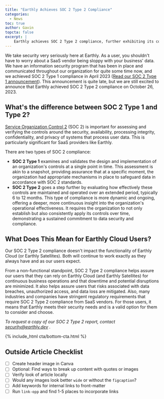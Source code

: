 ```yaml
---
title: "Earthly Achieves SOC 2 Type 2 Compliance"
categories:
  - News
toc: true
author: Gavin
topcta: false
excerpt: |
    Earthly achieves SOC 2 Type 2 compliance, further exhibiting its commitment to data security and user trust in its SaaS offerings.
---
```


We take security very seriously here at Earthly. As a user, you shouldn't have to worry about a SaaS vendor being sloppy with your business' data. We have an information security program that has been in place and communicated throughout our organization for quite some time now, and we achieved SOC 2 Type 1 compliance in April 2023 ([Read our SOC 2 Type 1 announcement](https://earthly.dev/blog/soc-type-one/)). This announcement is quite late, but we are still excited to announce that Earthly achieved SOC 2 Type 2 compliance on October 26, 2023.

## What's the difference between SOC 2 Type 1 and Type 2?

[Service Organization Control 2](https://www.aicpa-cima.com/topic/audit-assurance/audit-and-assurance-greater-than-soc-2) (SOC 2) is important for assessing and verifying the controls around the security, availability, processing integrity, confidentiality, and privacy of systems that process user data. This is particularly significant for SaaS providers like Earthly.

There are two types of SOC 2 compliance:

* **SOC 2 Type 1** examines and validates the design and implementation of an organization's controls at a single point in time. This assessment is akin to a snapshot, providing assurance that at a specific moment, the organization had appropriate mechanisms in place to safeguard data in accordance with SOC 2 standards.
* **SOC 2 Type 2**  goes a step further by evaluating how effectively these controls are maintained and operated over an extended period, typically 6 to 12 months. This type of compliance is more dynamic and ongoing, offering a deeper, more continuous insight into the organization's operational effectiveness. It requires the organization to not only establish but also consistently apply its controls over time, demonstrating a sustained commitment to data security and compliance.

## What Does This Mean for Earthly Cloud Users?

Our SOC 2 Type 2 compliance doesn't impact the functionality of Earthly Cloud (or Earthly Satellites). Both will continue to work exactly as they always have and as our users expect.

From a non-functional standpoint, SOC 2 Type 2 compliance helps assure our users that they can rely on Earthly Cloud (and Earthly Satellites) for continuous business operations and that downtime and potential disruptions are minimized. It also helps assure users that risks associated with data breaches, unauthorized access, and data loss are mitigated. Also, many industries and companies have stringent regulatory requirements that require SOC 2 Type 2 compliance from SaaS vendors. For those users, it means that Earthly meets their security needs and is a valid option for them to consider and choose.

_To request a copy of our SOC 2 Type 2 report, contact [security@earthly.dev](mailto:security@earthly.dev) ._

{% include_html cta/bottom-cta.html %}

## Outside Article Checklist

* [ ] Create header image in Canva
* [ ] Optional: Find ways to break up content with quotes or images
* [ ] Verify look of article locally
* [ ] Would any images look better `wide` or without the `figcaption`?
* [ ] Add keywords for internal links to front-matter
* [ ] Run `link-opp` and find 1-5 places to incorporate links
